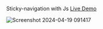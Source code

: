 Sticky-navigation with Js [Live Demo](https://davit2605.github.io/Sticky-nav/)

![Screenshot 2024-04-19 091417](https://github.com/Davit2605/Davit2605.github.io/assets/125227660/18cf54cb-a111-49a9-849c-b761468c775b)
